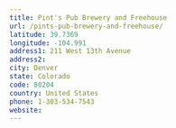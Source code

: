 ```yaml
---
title: Pint's Pub Brewery and Freehouse
url: /pints-pub-brewery-and-freehouse/
latitude: 39.7369
longitude: -104.991
address1: 211 West 13th Avenue
address2: 
city: Denver
state: Colorado
code: 80204
country: United States
phone: 1-303-534-7543
website: 
---
```


